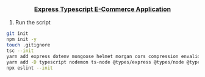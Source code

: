 <h3 align="center">
    <a href="https://github.com/tareqhassan2014/express-ts-ecommerce-app">
       Express Typescript E-Commerce Application
    </a>
</h3>

1. Run the script

```sh
git init
npm init -y
touch .gitignore
tsc --init
yarn add express dotenv mongoose helmet morgan cors compression envalid joi jsonwebtoken bcrypt
yarn add -D typescript nodemon ts-node @types/express @types/node @types/dotenv @types/compression @types/cors @types/morgan @types/helmet @types/jsonwebtoken @types/bcrypt
npx eslint --init

```
